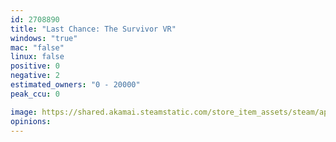 ```yaml
---
id: 2708890
title: "Last Chance: The Survivor VR"
windows: "true"
mac: "false"
linux: false
positive: 0
negative: 2
estimated_owners: "0 - 20000"
peak_ccu: 0

image: https://shared.akamai.steamstatic.com/store_item_assets/steam/apps/2708890/header.jpg?t=1718874275
opinions:
---
```


